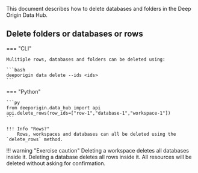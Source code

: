 This document describes how to delete databases and folders in the Deep Origin Data Hub. 

## Delete folders or databases or rows

=== "CLI"

    Mulitiple rows, databases and folders can be deleted using:

    ```bash
    deeporigin data delete --ids <ids>
    ```



=== "Python"



    ```py
    from deeporigin.data_hub import api
    api.delete_rows(row_ids=["row-1","database-1","workspace-1"])
    ```

    !!! Info "Rows?"
        Rows, workspaces and databases can all be deleted using the `delete_rows` method. 


!!! warning "Exercise caution"
    Deleting a workspace deletes all databases inside it. Deleting a database deletes all rows inside it. All resources will be deleted without asking for confirmation. 